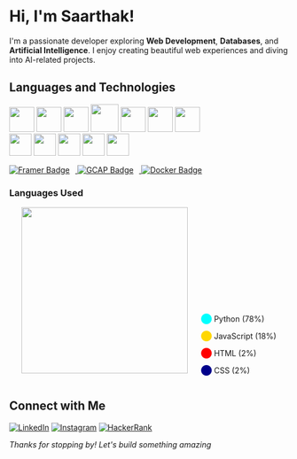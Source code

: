 # Hi, I'm Saarthak! 
I'm a passionate developer exploring **Web Development**, **Databases**, and **Artificial Intelligence**. I enjoy creating beautiful web experiences and diving into AI-related projects.

## Languages and Technologies

<p>
  <img src="https://img.shields.io/badge/-Python-3776AB?style=for-the-badge&logo=python&logoColor=white" height="45"/>
  <img src="https://img.shields.io/badge/-Java-007396?style=for-the-badge&logo=java&logoColor=white" height="45"/>
  <img src="https://img.shields.io/badge/-JavaScript-F7DF1E?style=for-the-badge&logo=javascript&logoColor=black" height="45"/>
  <img src="https://img.shields.io/badge/-C-00599C?style=for-the-badge&logo=c&logoColor=white" height="50"/>
  <img src="https://img.shields.io/badge/-C++-00599C?style=for-the-badge&logo=c%2B%2B&logoColor=white" height="45"/>
  <img src="https://img.shields.io/badge/-HTML5-E34F26?style=for-the-badge&logo=html5&logoColor=white" height="45"/>
  <img src="https://img.shields.io/badge/-CSS3-1572B6?style=for-the-badge&logo=css3&logoColor=white" height="45"/><br>

  <img src="https://img.shields.io/badge/-React-61DAFB?style=for-the-badge&logo=react&logoColor=black" height="40"/>
  <img src="https://img.shields.io/badge/-Figma-F24E1E?style=for-the-badge&logo=figma&logoColor=white" height="40"/>
  <img src="https://img.shields.io/badge/-Google_Cloud-FBBB00?style=for-the-badge&logo=google-cloud&logoColor=white" height="40"/>
  <img src="https://img.shields.io/badge/-Rasa-FF5C5C?style=for-the-badge&logo=rasa&logoColor=white" height="40"/>
  <img src="https://img.shields.io/badge/-Canva-07B4F8?style=for-the-badge&logo=canva&logoColor=white" height="40"/>
</p>

<p>
  <a href="https://www.framer.com/">
    <img src="https://img.shields.io/badge/Framer-05F?style=for-the-badge&logo=framer&logoColor=white" alt="Framer Badge" style="margin-right: 10px;"/>
  </a>
  <a href="https://gcap.com">
    <img src="https://img.shields.io/badge/GCAP-Certified-blue?style=for-the-badge&logo=google&logoColor=white" alt="GCAP Badge" style="margin-right: 10px;"/>
  </a>
  <a href="https://www.docker.com/">
    <img src="https://img.shields.io/badge/Docker-257bd6?style=for-the-badge&logo=docker&logoColor=white" alt="Docker Badge" />
  </a>
</p>

###  Languages Used
<div align="center">

<img src="https://quickchart.io/chart?bkg=black&c=%7B%20type%3A'doughnut'%2C%20data%3A%7Bdatasets%3A%5B%7Bdata%3A%5B78%2C18%2C2%2C2%5D%2CbackgroundColor%3A%5B'%2300FFFF'%2C'%23FFD700'%2C'%23FF0000'%2C'%2300008B'%5D%7D%5D%7D%2Coptions%3A%7Bplugins%3A%7Blegend%3Afalse%7D%7D%7D" width="300" style="display:inline-block;"/>

<div style="display:inline-block; text-align:left; margin-left:20px;">
  <p><span style="color:#00FFFF;">⬤</span> Python (78%)</p>
  <p><span style="color:#FFD700;">⬤</span> JavaScript (18%)</p>
  <p><span style="color:#FF0000;">⬤</span> HTML (2%)</p>
  <p><span style="color:#00008B;">⬤</span> CSS (2%)</p>
</div>

</div>

## Connect with Me

[![LinkedIn](https://img.shields.io/badge/-LinkedIn-0A66C2?style=flat&logo=linkedin&logoColor=white)](https://linkedin.com/in/saarthak-kulkarni-7a355b31b)
[![Instagram](https://img.shields.io/badge/-Instagram-E4405F?style=flat&logo=instagram&logoColor=white)](https://instagram.com/saaarthak_27)
[![HackerRank](https://img.shields.io/badge/-HackerRank-2EC866?style=flat&logo=hackerrank&logoColor=white)](https://www.hackerrank.com/saarthakrkulkar1)

*Thanks for stopping by! Let's build something amazing*
